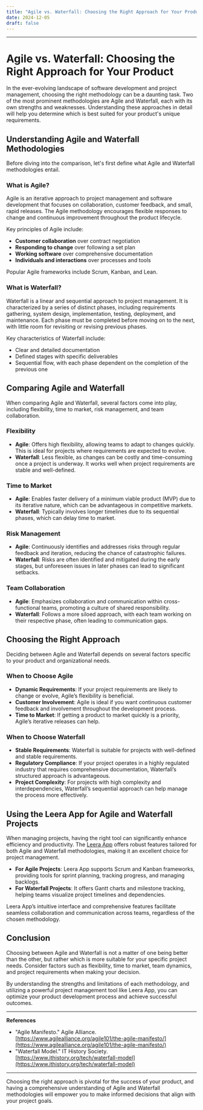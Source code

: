```yaml
---
title: "Agile vs. Waterfall: Choosing the Right Approach for Your Product"
date: 2024-12-05
draft: false
---
```

---

# Agile vs. Waterfall: Choosing the Right Approach for Your Product

In the ever-evolving landscape of software development and project management, choosing the right methodology can be a daunting task. Two of the most prominent methodologies are Agile and Waterfall, each with its own strengths and weaknesses. Understanding these approaches in detail will help you determine which is best suited for your product's unique requirements.

## Understanding Agile and Waterfall Methodologies

Before diving into the comparison, let's first define what Agile and Waterfall methodologies entail.

### What is Agile?

Agile is an iterative approach to project management and software development that focuses on collaboration, customer feedback, and small, rapid releases. The Agile methodology encourages flexible responses to change and continuous improvement throughout the product lifecycle.

Key principles of Agile include:

- **Customer collaboration** over contract negotiation
- **Responding to change** over following a set plan
- **Working software** over comprehensive documentation
- **Individuals and interactions** over processes and tools

Popular Agile frameworks include Scrum, Kanban, and Lean.

### What is Waterfall?

Waterfall is a linear and sequential approach to project management. It is characterized by a series of distinct phases, including requirements gathering, system design, implementation, testing, deployment, and maintenance. Each phase must be completed before moving on to the next, with little room for revisiting or revising previous phases.

Key characteristics of Waterfall include:

- Clear and detailed documentation
- Defined stages with specific deliverables
- Sequential flow, with each phase dependent on the completion of the previous one

## Comparing Agile and Waterfall

When comparing Agile and Waterfall, several factors come into play, including flexibility, time to market, risk management, and team collaboration.

### Flexibility

- **Agile**: Offers high flexibility, allowing teams to adapt to changes quickly. This is ideal for projects where requirements are expected to evolve.
- **Waterfall**: Less flexible, as changes can be costly and time-consuming once a project is underway. It works well when project requirements are stable and well-defined.

### Time to Market

- **Agile**: Enables faster delivery of a minimum viable product (MVP) due to its iterative nature, which can be advantageous in competitive markets.
- **Waterfall**: Typically involves longer timelines due to its sequential phases, which can delay time to market.

### Risk Management

- **Agile**: Continuously identifies and addresses risks through regular feedback and iteration, reducing the chance of catastrophic failures.
- **Waterfall**: Risks are often identified and mitigated during the early stages, but unforeseen issues in later phases can lead to significant setbacks.

### Team Collaboration

- **Agile**: Emphasizes collaboration and communication within cross-functional teams, promoting a culture of shared responsibility.
- **Waterfall**: Follows a more siloed approach, with each team working on their respective phase, often leading to communication gaps.

## Choosing the Right Approach

Deciding between Agile and Waterfall depends on several factors specific to your product and organizational needs.

### When to Choose Agile

- **Dynamic Requirements**: If your project requirements are likely to change or evolve, Agile’s flexibility is beneficial.
- **Customer Involvement**: Agile is ideal if you want continuous customer feedback and involvement throughout the development process.
- **Time to Market**: If getting a product to market quickly is a priority, Agile’s iterative releases can help.

### When to Choose Waterfall

- **Stable Requirements**: Waterfall is suitable for projects with well-defined and stable requirements.
- **Regulatory Compliance**: If your project operates in a highly regulated industry that requires comprehensive documentation, Waterfall’s structured approach is advantageous.
- **Project Complexity**: For projects with high complexity and interdependencies, Waterfall’s sequential approach can help manage the process more effectively.

## Using the Leera App for Agile and Waterfall Projects

When managing projects, having the right tool can significantly enhance efficiency and productivity. The [Leera App](https://leera.app) offers robust features tailored for both Agile and Waterfall methodologies, making it an excellent choice for project management.

- **For Agile Projects**: Leera App supports Scrum and Kanban frameworks, providing tools for sprint planning, tracking progress, and managing backlogs.
- **For Waterfall Projects**: It offers Gantt charts and milestone tracking, helping teams visualize project timelines and dependencies.

Leera App’s intuitive interface and comprehensive features facilitate seamless collaboration and communication across teams, regardless of the chosen methodology.

## Conclusion

Choosing between Agile and Waterfall is not a matter of one being better than the other, but rather which is more suitable for your specific project needs. Consider factors such as flexibility, time to market, team dynamics, and project requirements when making your decision.

By understanding the strengths and limitations of each methodology, and utilizing a powerful project management tool like Leera App, you can optimize your product development process and achieve successful outcomes.

---

**References**

- "Agile Manifesto." Agile Alliance. [https://www.agilealliance.org/agile101/the-agile-manifesto/](https://www.agilealliance.org/agile101/the-agile-manifesto/)
- "Waterfall Model." IT History Society. [https://www.ithistory.org/tech/waterfall-model](https://www.ithistory.org/tech/waterfall-model)

---

Choosing the right approach is pivotal for the success of your product, and having a comprehensive understanding of Agile and Waterfall methodologies will empower you to make informed decisions that align with your project goals.